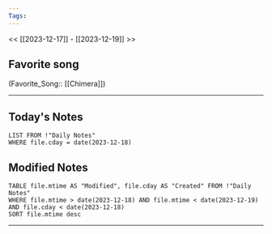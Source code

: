 ```yaml
---
Tags:
---
```

<< [[2023-12-17]] - [[2023-12-19]] >>
## Favorite song
(Favorite_Song:: [[Chimera]])

___
## Today's Notes
```dataview
LIST FROM !"Daily Notes"
WHERE file.cday = date(2023-12-18)
```
## Modified Notes
```dataview
TABLE file.mtime AS "Modified", file.cday AS "Created" FROM !"Daily Notes" 
WHERE file.mtime > date(2023-12-18) AND file.mtime < date(2023-12-19) AND file.cday < date(2023-12-18)
SORT file.mtime desc
```
___
